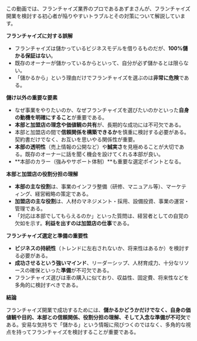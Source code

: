 この動画では、フランチャイズ業界のプロであるあずまさんが、フランチャイズ開業を検討する初心者が陥りやすいトラブルとその対策について解説しています。

**フランチャイズに対する誤解**

- フランチャイズは儲かっているビジネスモデルを借りるものだが、**100%儲かる保証はない**。
- 既存のオーナーが儲かっているからといって、自分が必ず儲かるとは限らない。
- 「儲かるから」という理由だけでフランチャイズを選ぶのは**非常に危険**である。

**儲け以外の重要な要素**

- なぜ事業をやりたいのか、なぜフランチャイズを選びたいのかといった**自身の動機を明確にすること**が重要である。
- **本部と加盟店の理念や価値観の共有**が、長期的な成功には不可欠である。
- 本部と加盟店の間で**信頼関係を構築できるか**を慎重に検討する必要がある。契約書だけでなく、お互いを思いやる関係性が重要。
- **本部の透明性**（売上情報の公開など）や**誠実さ**を見極めることが大切である。既存のオーナーに話を聞く機会を設けてくれる本部が良い。
- **本部のカラー（強みやサポート体制）**も重要な選定ポイントとなる。

**本部と加盟店の役割分担の理解**

- **本部の主な役割**は、事業のインフラ整備（研修、マニュアル等）、マーケティング、経営戦略の策定である。
- **加盟店の主な役割**は、人材のマネジメント・採用、設備投資、事業の運営・管理である。
- 「対応は本部でしてもらえるのか」といった質問は、経営者としての自覚の欠如を示す。**利益を出すのは加盟店の仕事**である。

**フランチャイズ選定と準備の重要性**

- **ビジネスの持続性**（トレンドに左右されないか、将来性はあるか）を検討する必要がある。
- **成功させるという強いマインド**、リーダーシップ、人材育成力、十分なリソースの確保といった**準備**が不可欠である。
- フランチャイズ選びは車の購入に似ており、収益性、固定費、将来性などを多角的に検討すべきである。

**結論**

フランチャイズ開業で成功するためには、**儲かるかどうかだけでなく、自身の価値観や目的、本部との信頼関係、役割分担の理解、そして入念な準備が不可欠**である。安易な気持ちで「儲かる」という情報に飛びつくのではなく、多角的な視点を持ってフランチャイズを検討することが重要である。